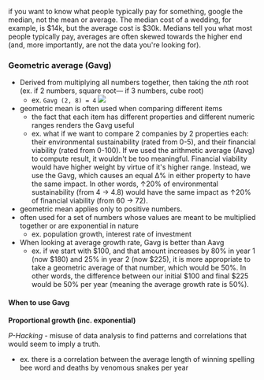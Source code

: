 
if you want to know what people typically pay for something, google the median, not the mean or average. The median cost of a wedding, for example, is $14k, but the average cost is $30k. Medians tell you what most people typically pay, averages are often skewed towards the higher end (and, more importantly, are not the data you're looking for).

### Geometric average (Gavg)
- Derived from multiplying all numbers together, then taking the *nth* root (ex. if 2 numbers, square root— if 3 numbers, cube root)
	- ex. `Gavg (2, 8) = 4`
    ![](/assets/images/2021-03-27-20-55-22.png)
- geometric mean is often used when comparing different items
	- the fact that each item has different properties and different numeric ranges renders the Gavg useful
	- ex. what if we want to compare 2 companies by 2 properties each: their environmental sustainability (rated from 0-5), and their financial viability (rated from 0-100). If we used the arithmetic average (Aavg) to compute result, it wouldn't be too meaningful. Financial viability would have higher weight by virtue of it's higher range. Instead, we use the Gavg, which causes an equal ∆% in either property to have the same impact. In other words, ↑20% of environmental sustainability (from 4 -> 4.8) would have the same impact as ↑20% of financial viability (from 60 -> 72).
- geometric mean applies only to positive numbers.
- often used for a set of numbers whose values are meant to be multiplied together or are exponential in nature
	- ex. population growth, interest rate of investment
- When looking at average growth rate, Gavg is better than Aavg
	- ex. if we start with $100, and that amount increases by 80% in year 1 (now $180) and 25% in year 2 (now $225), it is more appropriate to take a geometric average of that number, which would be 50%. In other words, the difference between our initial $100 and final $225 would be 50% per year (meaning the average growth rate is 50%).

#### When to use Gavg
**Proportional growth (inc. exponential)**

*P-Hacking* - misuse of data analysis to find patterns and correlations that would seem to imply a truth.
- ex. there is a correlation between the average length of winning spelling bee word and deaths by venomous snakes per year 

